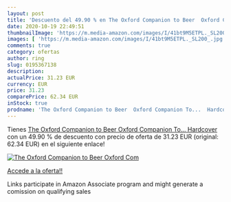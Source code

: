 ```yaml
---
layout: post
title: 'Descuento del 49.90 % en The Oxford Companion to Beer  Oxford Com'
date: 2020-10-19 22:49:51
thumbnailImage: 'https://m.media-amazon.com/images/I/41bt9M5ETPL._SL200_.jpg'
images: [ 'https://m.media-amazon.com/images/I/41bt9M5ETPL._SL200_.jpg' ]
comments: true
category: ofertas
author: ring
slug: 0195367138
description:
actualPrice: 31.23 EUR
currency: EUR
price: 31.23
comparePrice: 62.34 EUR
inStock: true
prodname: 'The Oxford Companion to Beer  Oxford Companion To...  Hardcover  '
---
```


Tienes [The Oxford Companion to Beer  Oxford Companion To...  Hardcover  ](https://www.amazon.es/dp/0195367138/?tag=tolees-21) con un 49.90 % de descuento con precio de oferta de 31.23 EUR (original: 62.34 EUR) en el siguiente enlace!

[![The Oxford Companion to Beer  Oxford Com](https://m.media-amazon.com/images/I/41bt9M5ETPL._SL200_.jpg)](https://www.amazon.es/dp/0195367138/?tag=tolees-21)

[Accede a la oferta!!](https://www.amazon.es/dp/0195367138/?tag=tolees-21)

Links participate in Amazon Associate program and might generate a comission on qualifying sales


